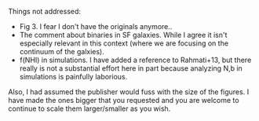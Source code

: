 Things not addressed:

* Fig 3.  I fear I don't have the originals anymore..
* The comment about binaries in SF galaxies.  While I agree it isn't
especially relevant in this context (where we are focusing
on the continuum of the galxies).
* f(NHI) in simulations.  I have added a reference to Rahmati+13, 
but there really is not a substantial effort here in part because
analyzing N,b in simulations is painfully laborious.


Also, I had assumed the publisher would 
fuss with the size of the figures.  I have
made the ones bigger that you requested
and you are welcome to continue to scale
them larger/smaller as you wish.